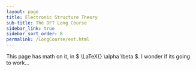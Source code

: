 ```yaml
---
layout: page
title: Electronic Structure Theory
sub-title: The DFT Long Course
sidebar_link: true
sidebar_sort_order: 8
permalink: /LongCourse/est.html
---
```


This page has math on it, in $ \LaTeX{} \alpha \beta $.  I wonder if its going to work...
